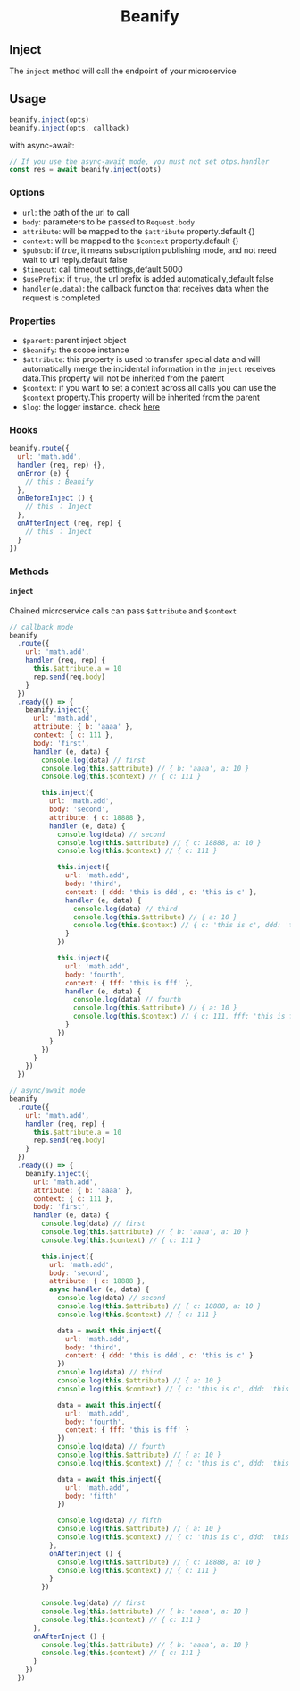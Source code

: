 <h1 align="center">Beanify</h1>

## Inject

The `inject` method will call the endpoint of your microservice

## Usage

```javascript
beanify.inject(opts)
beanify.inject(opts, callback)
```

with async-await:

```javascript
// If you use the async-await mode, you must not set otps.handler
const res = await beanify.inject(opts)
```

### Options

- `url`: the path of the url to call
- `body`: parameters to be passed to `Request.body`
- `attribute`: will be mapped to the `$attribute` property.default {}
- `context`: will be mapped to the `$context` property.default {}
- `$pubsub`: if _true_, it means subscription publishing mode, and not need wait to url reply.default false
- `$timeout`: call timeout settings,default 5000
- `$usePrefix`: if `true`, the url prefix is added automatically,default false
- `handler(e,data)`: the callback function that receives data when the request is completed

### Properties

- `$parent`: parent inject object
- `$beanify`: the scope instance
- `$attribute`: this property is used to transfer special data and will automatically merge the incidental information in the `inject` receives data.This property will not be inherited from the parent
- `$context`: if you want to set a context across all calls you can use the `$context` property.This property will be inherited from the parent
- `$log`: the logger instance. check [here](https://github.com/pinojs/pino/blob/master/docs/api.md#logger)

### Hooks

```javascript
beanify.route({
  url: 'math.add',
  handler (req, rep) {},
  onError (e) {
    // this : Beanify
  },
  onBeforeInject () {
    // this ： Inject
  },
  onAfterInject (req, rep) {
    // this ： Inject
  }
})
```

### Methods

#### `inject`

Chained microservice calls can pass `$attribute` and `$context`

```javascript
// callback mode
beanify
  .route({
    url: 'math.add',
    handler (req, rep) {
      this.$attribute.a = 10
      rep.send(req.body)
    }
  })
  .ready(() => {
    beanify.inject({
      url: 'math.add',
      attribute: { b: 'aaaa' },
      context: { c: 111 },
      body: 'first',
      handler (e, data) {
        console.log(data) // first
        console.log(this.$attribute) // { b: 'aaaa', a: 10 }
        console.log(this.$context) // { c: 111 }

        this.inject({
          url: 'math.add',
          body: 'second',
          attribute: { c: 18888 },
          handler (e, data) {
            console.log(data) // second
            console.log(this.$attribute) // { c: 18888, a: 10 }
            console.log(this.$context) // { c: 111 }

            this.inject({
              url: 'math.add',
              body: 'third',
              context: { ddd: 'this is ddd', c: 'this is c' },
              handler (e, data) {
                console.log(data) // third
                console.log(this.$attribute) // { a: 10 }
                console.log(this.$context) // { c: 'this is c', ddd: 'this is ddd' }
              }
            })

            this.inject({
              url: 'math.add',
              body: 'fourth',
              context: { fff: 'this is fff' },
              handler (e, data) {
                console.log(data) // fourth
                console.log(this.$attribute) // { a: 10 }
                console.log(this.$context) // { c: 111, fff: 'this is fff' }
              }
            })
          }
        })
      }
    })
  })
```

```javascript
// async/await mode
beanify
  .route({
    url: 'math.add',
    handler (req, rep) {
      this.$attribute.a = 10
      rep.send(req.body)
    }
  })
  .ready(() => {
    beanify.inject({
      url: 'math.add',
      attribute: { b: 'aaaa' },
      context: { c: 111 },
      body: 'first',
      handler (e, data) {
        console.log(data) // first
        console.log(this.$attribute) // { b: 'aaaa', a: 10 }
        console.log(this.$context) // { c: 111 }

        this.inject({
          url: 'math.add',
          body: 'second',
          attribute: { c: 18888 },
          async handler (e, data) {
            console.log(data) // second
            console.log(this.$attribute) // { c: 18888, a: 10 }
            console.log(this.$context) // { c: 111 }

            data = await this.inject({
              url: 'math.add',
              body: 'third',
              context: { ddd: 'this is ddd', c: 'this is c' }
            })
            console.log(data) // third
            console.log(this.$attribute) // { a: 10 }
            console.log(this.$context) // { c: 'this is c', ddd: 'this is ddd' }

            data = await this.inject({
              url: 'math.add',
              body: 'fourth',
              context: { fff: 'this is fff' }
            })
            console.log(data) // fourth
            console.log(this.$attribute) // { a: 10 }
            console.log(this.$context) // { c: 'this is c', ddd: 'this is ddd', fff: 'this is fff' }

            data = await this.inject({
              url: 'math.add',
              body: 'fifth'
            })

            console.log(data) // fifth
            console.log(this.$attribute) // { a: 10 }
            console.log(this.$context) // { c: 'this is c', ddd: 'this is ddd', fff: 'this is fff' }
          },
          onAfterInject () {
            console.log(this.$attribute) // { c: 18888, a: 10 }
            console.log(this.$context) // { c: 111 }
          }
        })

        console.log(data) // first
        console.log(this.$attribute) // { b: 'aaaa', a: 10 }
        console.log(this.$context) // { c: 111 }
      },
      onAfterInject () {
        console.log(this.$attribute) // { b: 'aaaa', a: 10 }
        console.log(this.$context) // { c: 111 }
      }
    })
  })
```

